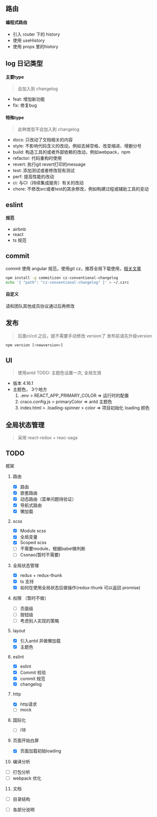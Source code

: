 ## 路由

#### 编程式路由
* 引入 router 下的 history
* 使用 useHistory
* 使用 props 里的history

## log 日记类型
#### 主要type
> 会加入到 changelog
* feat:     增加新功能
* fix:      修复bug
 
#### 特殊type
> 此种类型不会加入到 changelog
* docs:     只改动了文档相关的内容
* style:    不影响代码含义的改动，例如去掉空格、改变缩进、增删分号
* build:    构造工具的或者外部依赖的改动，例如webpack，npm
* refactor: 代码重构时使用
* revert:   执行git revert打印的message
* test:     添加测试或者修改现有测试
* perf:     提高性能的改动
* ci:       与CI（持续集成服务）有关的改动
* chore:    不修改src或者test的其余修改，例如构建过程或辅助工具的变动

## eslint
#### 规范
* airbnb
* react
* ts 规范

## commit
commit 使用 angular 规范，使用git cz，推荐全局下载使用，[相关文章](https://juejin.cn/post/6844903606815064077)
```sh
npm install -g commitizen cz-conventional-changelog
echo '{ "path": "cz-conventional-changelog" }' > ~/.czrc
```
#### 自定义
请和团队其他成员协议通过后再修改

## 发布
> 后面ci/cd 之后，就不需要手动修改 version了
发布前请先升级version
```sh
npm version [<newversion>]
```


## UI
> 使用antd
TODO: 主题色设置一次, 全局生效

* 版本 4.16.1
* 主题色， 3个地方
  1. .env > REACT_APP_PRIMARY_COLOR => 运行时的配置
  2. craco.config.js > primaryColor => antd 主题色
  3. index.html > .loading-spinner > color => 项目初始化 loading 颜色


## 全局状态管理
> 采用 react-redux + reac-saga 

## TODO

框架

1. 路由

   - [x] 路由
   - [x] 嵌套路由
   - [x] 动态路由（菜单问题待验证）
   - [x] 导航式路由
   - [x] 懒加载

2. scss

   - [x] Module scss
   - [x] 全局变量
   - [x] Scoped scss
   - [ ] 不需要module，根据babel做判断
   - [ ] Cssnao(暂时不需要)

3. 全局状态管理

   - [x] redux + redux-thunk
   - [x] ts 支持
   - [x] 如何在使用全局状态后做操作(redux-thunk 可以返回 promise)

4. 权限 （暂时不做）

   - [ ] 页面级
   - [ ] 按钮级
   - [ ] 考虑别人实现的策略

5. layout

   - [x] 引入antd 并做懒加载
   - [x] 主题色

6. eslint
   - [x] eslint
   - [x] Commit 校验
   - [x] commit 规范
   - [x] changelog

7. http
   - [x] http请求
   - [ ] mock

8. 国际化
   - [ ] i18

9. 页面开始白屏
   - [x] 页面加载初始loading

10. 编译分析
   - [ ] 打包分析
   - [ ] webpack 优化

11. 文档

   - [ ] 目录结构
   - [ ] 各部分说明

